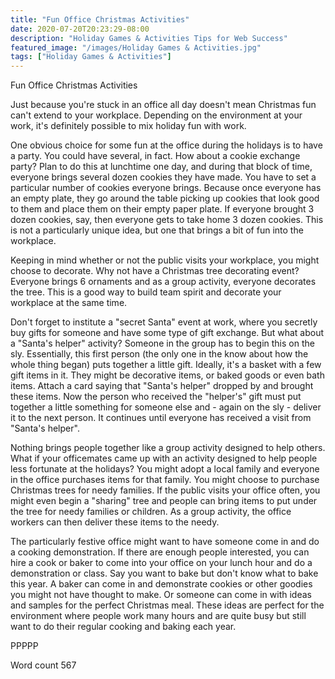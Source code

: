 ```yaml
---
title: "Fun Office Christmas Activities"
date: 2020-07-20T20:23:29-08:00
description: "Holiday Games & Activities Tips for Web Success"
featured_image: "/images/Holiday Games & Activities.jpg"
tags: ["Holiday Games & Activities"]
---
```


Fun Office Christmas Activities

Just because you're stuck in an office all day doesn't mean Christmas fun can't extend to your workplace. Depending on the environment at your work, it's definitely possible to mix holiday fun with work. 

One obvious choice for some fun at the office during the holidays is to have a party. You could have several, in fact. How about a cookie exchange party? Plan to do this at lunchtime one day, and during that block of time, everyone brings several dozen cookies they have made. You have to set a particular number of cookies everyone brings. Because once everyone has an empty plate, they go around the table picking up cookies that look good to them and place them on their empty paper plate. If everyone brought 3 dozen cookies, say, then everyone gets to take home 3 dozen cookies. This is not a particularly unique idea, but one that brings a bit of fun into the workplace.

Keeping in mind whether or not the public visits your workplace, you might choose to decorate. Why not have a Christmas tree decorating event? Everyone brings 6 ornaments and as a group activity, everyone decorates the tree. This is a good way to build team spirit and decorate your workplace at the same time.

Don't forget to institute a "secret Santa" event at work, where you secretly buy gifts for someone and have some type of gift exchange. But what about a "Santa's helper" activity? Someone in the group has to begin this on the sly. Essentially, this first person (the only one in the know about how the whole thing began) puts together a little gift. Ideally, it's a basket with a few gift items in it. They might be decorative items, or baked goods or even bath items. Attach a card saying that "Santa's helper" dropped by and brought these items. Now the person who received the "helper's" gift must put together a little something for someone else and - again on the sly - deliver it to the next person. It continues until everyone has received a visit from "Santa's helper".

Nothing brings people together like a group activity designed to help others. What if your officemates came up with an activity designed to help people less fortunate at the holidays? You might adopt a local family and everyone in the office purchases items for that family. You might choose to purchase Christmas trees for needy families. If the public visits your office often, you might even begin a "sharing" tree and people can bring items to put under the tree for needy families or children. As a group activity, the office workers can then deliver these items to the needy. 

The particularly festive office might want to have someone come in and do a cooking demonstration. If there are enough people interested, you can hire a cook or baker to come into your office on your lunch hour and do a demonstration or class. Say you want to bake but don't know what to bake this year. A baker can come in and demonstrate cookies or other goodies you might not have thought to make. Or someone can come in with ideas and samples for the perfect Christmas meal. These ideas are perfect for the environment where people work many hours and are quite busy but still want to do their regular cooking and baking each year. 

PPPPP

Word count 567




